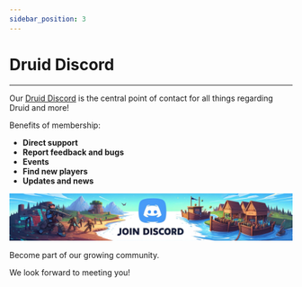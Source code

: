```yaml
---
sidebar_position: 3
---
```



# Druid Discord
---

Our [Druid Discord](https://discord.com/invite/UUXpmx24ua) is the central point of contact for all things regarding Druid and more!  

Benefits of membership:

- **Direct support** 
- **Report feedback and bugs** 
- **Events** 
- **Find new players** 
- **Updates and news**


[![Join Discord](img/discord.png)](https://discord.com/invite/UUXpmx24ua)

Become part of our growing community.  

We look forward to meeting you!